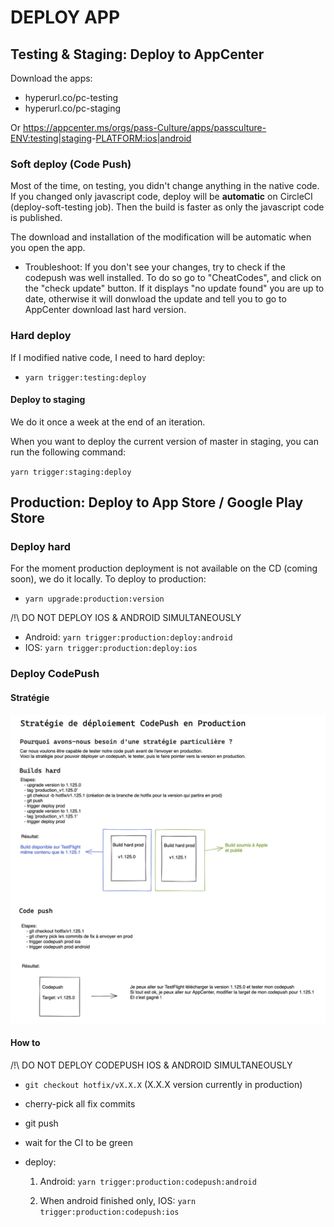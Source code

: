 # DEPLOY APP

## Testing & Staging: Deploy to AppCenter

Download the apps:

- hyperurl.co/pc-testing
- hyperurl.co/pc-staging

Or https://appcenter.ms/orgs/pass-Culture/apps/passculture-<ENV:testing|staging>-<PLATFORM:ios|android>

### Soft deploy (Code Push)

Most of the time, on testing, you didn't change anything in the native code. If you changed only javascript code, deploy will be **automatic** on CircleCI (deploy-soft-testing job).
Then the build is faster as only the javascript code is published.

The download and installation of the modification will be automatic when you open the app.

- Troubleshoot:
  If you don't see your changes, try to check if the codepush was well installed. To do so go to "CheatCodes", and click on the "check update" button. If it displays "no update found" you are up to date, otherwise it will donwload the update and tell you to go to AppCenter download last hard version.

### Hard deploy

If I modified native code, I need to hard deploy:

- `yarn trigger:testing:deploy`

#### Deploy to staging

We do it once a week at the end of an iteration.

When you want to deploy the current version of master in staging, you can run the following command:

`yarn trigger:staging:deploy`

## Production: Deploy to App Store / Google Play Store

### Deploy hard

For the moment production deployment is not available on the CD (coming soon), we do it locally.
To deploy to production:

- `yarn upgrade:production:version`

/!\ DO NOT DEPLOY IOS & ANDROID SIMULTANEOUSLY

- Android: `yarn trigger:production:deploy:android`
- IOS: `yarn trigger:production:deploy:ios`

### Deploy CodePush

#### Stratégie

![img](./codepush-strategy.png)

#### How to

/!\ DO NOT DEPLOY CODEPUSH IOS & ANDROID SIMULTANEOUSLY

- `git checkout hotfix/vX.X.X` (X.X.X version currently in production)
- cherry-pick all fix commits
- git push
- wait for the CI to be green
- deploy:

  1. Android: `yarn trigger:production:codepush:android`

  2. When android finished only, IOS: `yarn trigger:production:codepush:ios`

